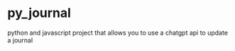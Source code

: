 # py_journal
python and javascript project that allows you to use a chatgpt api to update a journal
